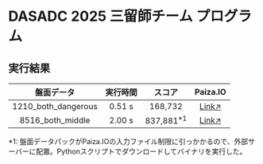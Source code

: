 # DASADC 2025 三留師チーム プログラム

## 実行結果
|盤面データ|実行時間|スコア|Paiza.IO|
|:-:|:-:|:-:|:-:|
|1210_both_dangerous|0.51 s|168,732|[Link↗](https://paiza.io/projects/4KNdhAuXG0btu4KtwJpgIQ)|
|8516_both_middle|2.00 s|837,881<sup>*1</sup>|[Link↗](https://paiza.io/projects/8tkIim70mUrI-UIyjmtlzQ)|

*1: 盤面データパックがPaiza.IOの入力ファイル制限に引っかかるので、外部サーバーに配置。Pythonスクリプトでダウンロードしてバイナリを実行した。